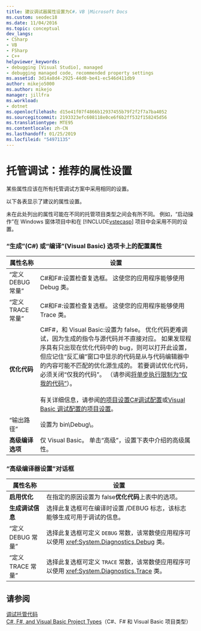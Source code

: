 ```yaml
---
title: 建议调试器属性设置为C#，VB |Microsoft Docs
ms.custom: seodec18
ms.date: 11/04/2016
ms.topic: conceptual
dev_langs:
- CSharp
- VB
- FSharp
- C++
helpviewer_keywords:
- debugging [Visual Studio], managed
- debugging managed code, recommended property settings
ms.assetid: 3d14a8d4-2925-44d0-be41-ec546d411db9
author: mikejo5000
ms.author: mikejo
manager: jillfra
ms.workload:
- dotnet
ms.openlocfilehash: d15e41f07f4866b12937455b79f2f2f7a7ba4052
ms.sourcegitcommit: 2193323efc608118e0ce6f6b2ff532f158245d56
ms.translationtype: MTE95
ms.contentlocale: zh-CN
ms.lasthandoff: 01/25/2019
ms.locfileid: "54971135"
---
```

# <a name="managed-debugging-recommended-property-settings"></a>托管调试：推荐的属性设置
某些属性应该在所有托管调试方案中采用相同的设置。  
  
 以下各表显示了建议的属性设置。  
  
 未在此处列出的属性可能在不同的托管项目类型之间会有所不同。 例如，“启动操作”在 Windows 窗体项目中和在 [!INCLUDE[vstecasp](../code-quality/includes/vstecasp_md.md)] 项目中会采用不同的设置。  
  
### <a name="configuration-properties-on-the-build-c-or-compile-visual-basic-tab"></a>“生成”(C#) 或“编译”(Visual Basic) 选项卡上的配置属性  
  
|**属性名称**|**设置**|  
|-----------------------|-----------------|  
|“定义 DEBUG 常量”|C#和F#:设置检查复选框。 这使您的应用程序能够使用 Debug 类。|  
|“定义 TRACE 常量”|C#和F#:设置检查复选框。 这使您的应用程序能够使用 Trace 类。|  
|**优化代码**|C#F#，和 Visual Basic:设置为 false。 优化代码更难调试，因为生成的指令与源代码并不直接对应。 如果发现程序具有只出现在优化代码中的 bug，则可以打开此设置，但应记住“反汇编”窗口中显示的代码是从与代码编辑器中的内容可能不匹配的优化源生成的。 若要调试优化代码，必须关闭“仅我的代码”。 （请参阅[将单步执行限制为“仅我的代码”](../debugger/navigating-through-code-with-the-debugger.md#BKMK_Restrict_stepping_to_Just_My_Code)）。<br /><br /> 有关详细信息，请参阅[的项目设置C#调试配置](../debugger/project-settings-for-csharp-debug-configurations.md)或[Visual Basic 调试配置的项目设置](../debugger/project-settings-for-a-visual-basic-debug-configuration.md)。|  
|“输出路径”|设置为 bin\Debug\\。|  
|**高级编译选项**|仅 Visual Basic。 单击“高级”，设置下表中介绍的高级属性。|  
  
### <a name="advanced-compiler-settings-dialog-box"></a>“高级编译器设置”对话框  
  
|**属性名称**|**设置**|  
|-----------------------|-----------------|  
|**启用优化**|在指定的原因设置为 false**优化代码**上表中的选项。|  
|**生成调试信息**|选择此复选框可在编译时设置 /DEBUG 标志，该标志能够生成可用于调试的信息。|  
|“定义 DEBUG 常量”|选择此复选框可定义 `DEBUG` 常数，该常数使应用程序可以使用 <xref:System.Diagnostics.Debug> 类。|  
|“定义 TRACE 常量”|选择此复选框可定义 `TRACE` 常数，该常数使应用程序可以使用 <xref:System.Diagnostics.Trace> 类。|  
  
## <a name="see-also"></a>请参阅  
 [调试托管代码](../debugger/debugging-managed-code.md)   
 [C#, F#, and Visual Basic Project Types](../debugger/debugging-preparation-csharp-f-hash-and-visual-basic-project-types.md)（C#、F# 和 Visual Basic 项目类型）